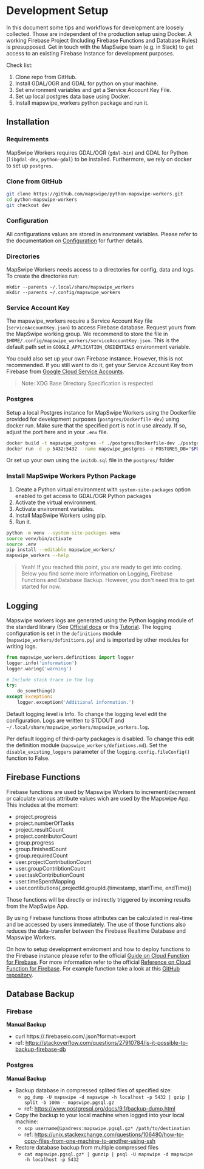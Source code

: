 # Development Setup

In this document some tips and workflows for development are loosely collected. Those are independent of the production setup using Docker. A working Firebase Project (Including Firebase Functions and Database Rules) is presupposed. Get in touch with the MapSwipe team (e.g. in Slack) to get access to an existing Firebase Instance for development purposes.

Check list:
1. Clone repo from GitHub.
2. Install GDAL/OGR and GDAL for python on your machine.
3. Set environment variables and get a Service Account Key File.
4. Set up local postgres data base using Docker.
5. Install mapswipe_workers python package and run it.


## Installation

### Requirements

MapSwipe Workers requires GDAL/OGR (`gdal-bin`) and GDAL for Python (`libgdal-dev`, `python-gdal`) to be installed. Furthermore, we rely on docker to set up `postgres`.


### Clone from GitHub

```bash
git clone https://github.com/mapswipe/python-mapswipe-workers.git
cd python-mapswipe-workers
git checkout dev
```


### Configuration

All configurations values are stored in environment variables. Please refer to the documentation on [Configuration](configuration.md) for further details.

### Directories

MapSwipe Workers needs access to a directories for config, data and logs.
To create the directories run:
```
mkdir --parents ~/.local/share/mapswipe_workers
mkdir --parents ~/.config/mapswipe_workers
```


### Service Account Key

The mapswipe_workers require a Service Account Key file (`serviceAccountKey.json`) to access Firebase database. Request yours from the MapSwipe working group. We recommend to store the file in `$HOME/.config/mapswipe_workers/serviceAccountKey.json`. This is the default path set in `GOOGLE_APPLICATION_CREDENTIALS` environment variable.

 You could also set up your own Firebase instance. However, this is not recommended. If you still want to do it, get your Service Account Key from Firebase from [Google Cloud Service Accounts](https://console.cloud.google.com/iam-admin/serviceaccounts).
 
> Note: XDG Base Directory Specification is respected


### Postgres

Setup a local Postgres instance for MapSwipe Workers using the Dockerfile provided for development purposes (`postgres/Dockerfile-dev`) using docker run. Make sure that the specified port is not in use already. If so, adjust the port here and in your `.env` file.

```bash
docker build -t mapswipe_postgres -f ./postgres/Dockerfile-dev ./postgres
docker run -d -p 5432:5432 --name mapswipe_postgres -e POSTGRES_DB="$POSTGRES_DB" -e POSTGRES_USER="$POSTGRES_USER" -e POSTGRES_PASSWORD="$POSTGRES_PASSWORD" mapswipe_postgres
```

Or set up your own using the `initdb.sql` file in the `postgres/` folder


### Install MapSwipe Workers Python Package

1. Create a Python virtual environment with `system-site-packages` option enabled to get access to GDAL/OGR Python packages
2. Activate the virtual environment.
3. Activate environment variables.
4. Install MapSwipe Workers using pip.
5. Run it.

```bash
python -m venv --system-site-packages venv
source venv/bin/activate
source .env
pip install --editable mapswipe_workers/
mapswipe_workers --help
```

> Yeah! If you reached this point, you are ready to get into coding. Below you find some more information on Logging, Firebase Functions and Database Backup. However, you don't need this to get started for now.

## Logging

Mapswipe workers logs are generated using the Python logging module of the standard library (See [Official docs](https://docs.python.org/3/library/logging.html) or this [Tutorial](https://realpython.com/python-logging/#the-logging-module). The logging configuration is set in the `definitions` module (`mapswipe_workers/definitions.py`) and is imported by other modules for writing logs.

```python
from mapswipe_workers.definitions import logger
logger.info('information')
logger.waring('warning')

# Include stack trace in the log
try:
    do_something()
except Exception:
    logger.exception('Additional information.')
```

Default logging level is Info. To change the logging level edit the configuration. Logs are written to STDOUT and `~/.local/share/mapswipe_workers/mapswipe_workers.log`.

Per default logging of third-party packages is disabled. To change this edit the definition module (`mapswipe_workers/defintions.md`). Set the `disable_existing_loggers` parameter of the `logging.config.fileConfig()` function to False.


## Firebase Functions

Firebase functions are used by Mapswipe Workers to increment/decrement or calculate various attribute values wich are used by the Mapswipe App. This includes at the moment:
- project.progress
- project.numberOfTasks
- project.resultCount
- project.contributorCount
- group.progress
- group.finishedCount
- group.requiredCount
- user.projectContributionCount
- user.groupContribtionCount
- user.taskContributionCount
- user.timeSpentMapping
- user.contibutions{.projectId.groupId.{timestamp, startTime, endTime}}

Those functions will be directly or indirectly triggered by incoming results from the MapSwipe App.

By using Firebase functions those attributes can be calculated in real-time and be accessed by users immediately. The use of those functions also reduces the data-transfer between the Firebase Realtime Database and Mapswipe Workers.

On how to setup development enviroment and how to deploy functions to the Firebase instance please refer to the official [Guide on Cloud Function for Firebase](https://firebase.google.com/docs/functions/get-started).
For more information refer to the official [Reference on Cloud Function for Firebase](https://firebase.google.com/docs/reference/functions/). For example function take a look at this [GitHub repository](https://github.com/firebase/functions-samples).


## Database Backup

### Firebase

**Manual Backup**
- curl https://<instance>.firebaseio.com/.json?format=export
- ref: https://stackoverflow.com/questions/27910784/is-it-possible-to-backup-firebase-db


### Postgres

**Manual Backup**
- Backup database in compressed splited files of specified size:
    - `pg_dump -U mapswipe -d mapswipe -h localhost -p 5432 | gzip | split -b 100m - mapswipe.pgsql.gz`
    - ref: https://www.postgresql.org/docs/9.1/backup-dump.html
- Copy the backup to your local machine when logged into your local machine:
    - `scp username@ipadress:mapswipe.pgsql.gz* /path/to/destination`
    - ref: https://unix.stackexchange.com/questions/106480/how-to-copy-files-from-one-machine-to-another-using-ssh
- Restore database backup from multiple compressed files
    - `cat mapswipe.pgsql.gz* | gunzip | psql -U mapswipe -d mapswipe -h localhost -p 5432`
